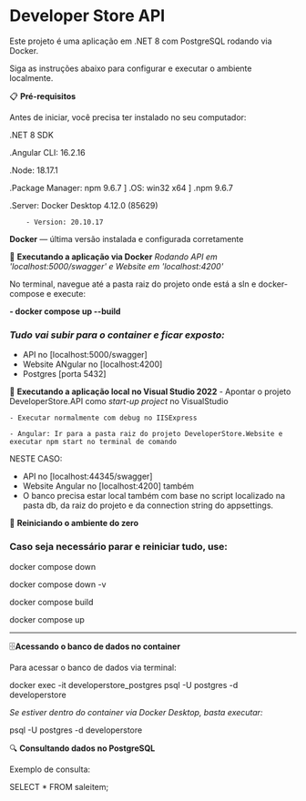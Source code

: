 # Developer Store API

Este projeto é uma aplicação em .NET 8 com PostgreSQL rodando via Docker.

Siga as instruções abaixo para configurar e executar o ambiente localmente.

📋 **Pré-requisitos**

Antes de iniciar, você precisa ter instalado no seu computador:

.NET 8 SDK

.Angular CLI: 16.2.16

.Node: 18.17.1

.Package Manager: npm 9.6.7
]
.OS: win32 x64
]
.npm 9.6.7

.Server: Docker Desktop 4.12.0 (85629)

        - Version: 20.10.17

**Docker** — última versão instalada e configurada corretamente

🚀 **Executando a aplicação via Docker**  *Rodando API em 'localhost:5000/swagger' e Website em 'localhost:4200'*

No terminal, navegue até a pasta raiz do projeto onde está a sln e docker-compose e execute:

**- docker compose up --build**

### *Tudo vai subir para o container e ficar exposto:*
 - API no [localhost:5000/swagger]
 - Website ANgular no [localhost:4200]
 - Postgres [porta 5432]


🚀 **Executando a aplicação local no Visual Studio 2022**
    - Apontar o projeto DeveloperStore.API como *start-up project* no VisualStudio

    - Executar normalmente com debug no IISExpress

    - Angular: Ir para a pasta raiz do projeto DeveloperStore.Website e executar npm start no terminal de comando

NESTE CASO:
 - API no [localhost:44345/swagger]
 - Website Angular no [localhost:4200] também
 - O banco precisa estar local também com base no script localizado na pasta db, da raiz do projeto e da connection string do appsettings.

🔄 **Reiniciando o ambiente do zero**

### Caso seja necessário parar e reiniciar tudo, use:

docker compose down

docker compose down -v

docker compose build

docker compose up

_____________________________________________________________________________

🗄️**Acessando o banco de dados no container**

Para acessar o banco de dados via terminal:

docker exec -it developerstore_postgres psql -U postgres -d developerstore

*Se estiver dentro do container via Docker Desktop, basta executar:*

psql -U postgres -d developerstore

🔍 **Consultando dados no PostgreSQL**

Exemplo de consulta:

SELECT * FROM saleitem;


